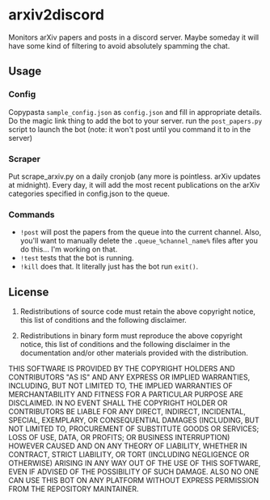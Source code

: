 # arxiv2discord
Monitors arXiv papers and posts in a discord server. Maybe someday it will have some kind of filtering to avoid absolutely spamming the chat.

## Usage
### Config
Copypasta `sample_config.json` as `config.json` and fill in appropriate details. Do the magic link thing to add the bot to your server. run the `post_papers.py` script to launch the bot (note: it won't post until you command it to in the server)

### Scraper
Put scrape_arxiv.py on a daily cronjob (any more is pointless. arXiv updates at midnight). Every day, it will add the most recent publications on the arXiv categories specified in config.json to the queue. 

### Commands
* `!post` will post the papers from the queue into the current channel. Also, you'll want to manually delete the `.queue_%channel_name%` files after you do this... I'm working on that.
* `!test` tests that the bot is running.
* `!kill` does that. It literally just has the bot run `exit()`.

## License
1. Redistributions of source code must retain the above copyright notice, this list of conditions and the following disclaimer.

2. Redistributions in binary form must reproduce the above copyright notice, this list of conditions and the following disclaimer in the documentation and/or other materials provided with the distribution.

THIS SOFTWARE IS PROVIDED BY THE COPYRIGHT HOLDERS AND CONTRIBUTORS "AS IS" AND ANY EXPRESS OR IMPLIED WARRANTIES, INCLUDING, BUT NOT LIMITED TO, THE IMPLIED WARRANTIES OF MERCHANTABILITY AND FITNESS FOR A PARTICULAR PURPOSE ARE DISCLAIMED. IN NO EVENT SHALL THE COPYRIGHT HOLDER OR CONTRIBUTORS BE LIABLE FOR ANY DIRECT, INDIRECT, INCIDENTAL, SPECIAL, EXEMPLARY, OR CONSEQUENTIAL DAMAGES (INCLUDING, BUT NOT LIMITED TO, PROCUREMENT OF SUBSTITUTE GOODS OR SERVICES; LOSS OF USE, DATA, OR PROFITS; OR BUSINESS INTERRUPTION) HOWEVER CAUSED AND ON ANY THEORY OF LIABILITY, WHETHER IN CONTRACT, STRICT LIABILITY, OR TORT (INCLUDING NEGLIGENCE OR OTHERWISE) ARISING IN ANY WAY OUT OF THE USE OF THIS SOFTWARE, EVEN IF ADVISED OF THE POSSIBILITY OF SUCH DAMAGE. ALSO NO ONE CAN USE THIS BOT ON ANY PLATFORM WITHOUT EXPRESS PERMISSION FROM THE REPOSITORY MAINTAINER.
